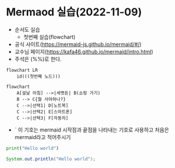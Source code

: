 # Mermaod 실습(2022-11-09)
- 순서도 실습
    - 첫번째 실습(flowchart)
- 공식 사이트(https://mermaid-js.github.io/mermaid/#/)
- 교수님 페이지(https://kafa46.github.io/mermaid/intro.html)
- 주석은 (%%)로 한다.

```mermaid
flowchart LR
    id(((첫번째 노드)))
```

```mermaid
flowchart 
    A[설날 아침] -->|세뱃돈| B(쇼핑 가기)
    B --> C{뭘 사야하나?}
    C -->|선택1| D[노트북]
    C -->|선택2| E[스마트폰]
    C -->|선택3| F[자동차] 
```

- ` 이 기호는 mermaid 시작점과 끝점을 나타내는 기호로 사용하고 처음은 mermaid라고 적어주시기

```python
print("Hello world")
```

```Java
System.out.println("Hello world");
```